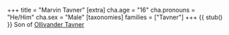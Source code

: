 +++
title = "Marvin Tavner"
[extra]
cha.age = "16"
cha.pronouns = "He/Him"
cha.sex = "Male"
[taxonomies]
families = ["Tavner"]
+++
{{ stub() }}
Son of [Ollivander Tavner](@/characters/ollivander-tavner.md)
